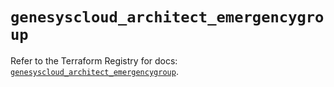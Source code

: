 # `genesyscloud_architect_emergencygroup`

Refer to the Terraform Registry for docs: [`genesyscloud_architect_emergencygroup`](https://registry.terraform.io/providers/mypurecloud/genesyscloud/1.70.0/docs/resources/architect_emergencygroup).
